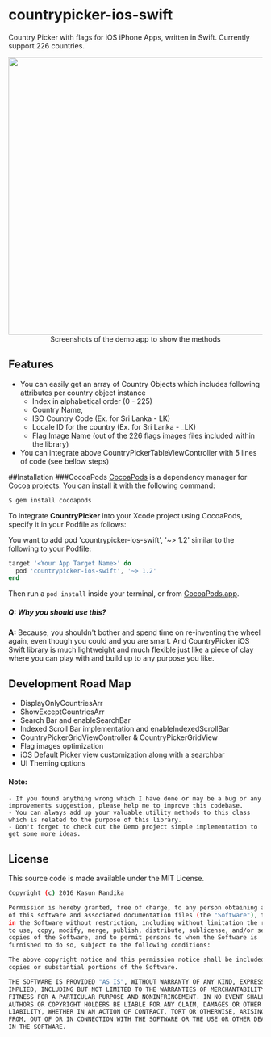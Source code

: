 # countrypicker-ios-swift

Country Picker with flags for iOS iPhone Apps, written in Swift. Currently support 226 countries.

<p align="center">
<img src="https://i.imgur.com/1gnTA4z.png" width="2000" height="550" alt="Real Device iPhone6S Vs iPhone6S Simulator"/><br/>
<span> Screenshots of the demo app to show the methods </span>
</p>
</p>

## Features

* You can easily get an array of Country Objects which includes following attributes per country object instance
	* Index in alphabetical order (0 - 225)
	* Country Name,
	* ISO Country Code (Ex. for Sri Lanka - LK)
 	* Locale ID for the country (Ex. for Sri Lanka - _LK)
 	* Flag Image Name (out of the 226 flags images files included within the library)
* You can integrate above CountryPickerTableViewController with 5 lines of code (see bellow steps)

##Installation
###CocoaPods
[CocoaPods](https://cocoapods.org) is a dependency manager for Cocoa projects. You can install it with the following command:


```bash
$ gem install cocoapods
```

To integrate **CountryPicker** into your Xcode project using CocoaPods, specify it in your Podfile as follows:

You want to add pod 'countrypicker-ios-swift', '~> 1.2' similar to the following to your Podfile:

```ruby
target '<Your App Target Name>' do
  pod 'countrypicker-ios-swift', '~> 1.2'
end
```

Then run a `pod install` inside your terminal, or from [CocoaPods.app](https://cocoapods.org/app).

##### Q: Why you should use this? 
**A:** Because, you shouldn't bother and spend time on re-inventing the wheel again, even though you could and you are smart. And CountryPicker iOS Swift library is much lightweight and much flexible just like a piece of clay where you can play with and build up to any purpose you like.

## Development Road Map
* DisplayOnlyCountriesArr
* ShowExceptCountriesArr
* Search Bar and enableSearchBar
* Indexed Scroll Bar implementation and enableIndexedScrollBar
* CountryPickerGridViewController & CountryPickerGridView
* Flag images optimization
* iOS Default Picker view customization along with a searchbar
* UI Theming options

#### Note:
    - If you found anything wrong which I have done or may be a bug or any improvements suggestion, please help me to improve this codebase.
    - You can always add up your valuable utility methods to this class which is related to the purpose of this library.
    - Don't forget to check out the Demo project simple implementation to get some more ideas.


## License
This source code is made available under the MIT License.

```sh
Copyright (c) 2016 Kasun Randika

Permission is hereby granted, free of charge, to any person obtaining a copy 
of this software and associated documentation files (the "Software"), to deal 
in the Software without restriction, including without limitation the rights 
to use, copy, modify, merge, publish, distribute, sublicense, and/or sell 
copies of the Software, and to permit persons to whom the Software is 
furnished to do so, subject to the following conditions:

The above copyright notice and this permission notice shall be included in all 
copies or substantial portions of the Software.

THE SOFTWARE IS PROVIDED "AS IS", WITHOUT WARRANTY OF ANY KIND, EXPRESS OR 
IMPLIED, INCLUDING BUT NOT LIMITED TO THE WARRANTIES OF MERCHANTABILITY, 
FITNESS FOR A PARTICULAR PURPOSE AND NONINFRINGEMENT. IN NO EVENT SHALL THE 
AUTHORS OR COPYRIGHT HOLDERS BE LIABLE FOR ANY CLAIM, DAMAGES OR OTHER 
LIABILITY, WHETHER IN AN ACTION OF CONTRACT, TORT OR OTHERWISE, ARISING 
FROM, OUT OF OR IN CONNECTION WITH THE SOFTWARE OR THE USE OR OTHER DEALINGS 
IN THE SOFTWARE.
```
